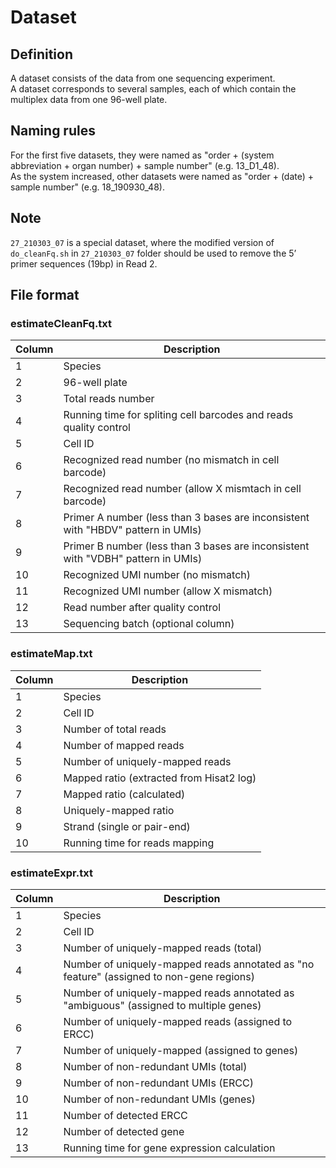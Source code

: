 # Dataset
## Definition
A dataset consists of the data from one sequencing experiment.  
A dataset corresponds to several samples, each of which contain the multiplex data from one 96-well plate.  

## Naming rules
For the first five datasets, they were named as "order + (system abbreviation + organ number) + sample number" (e.g. 13_D1_48).  
As the system increased, other datasets were named as "order + (date) + sample number" (e.g. 18_190930_48).  

## Note
`27_210303_07` is a special dataset, where the modified version of `do_cleanFq.sh` in `27_210303_07` folder should be used to remove the 5’ primer sequences (19bp) in Read 2.

## File format

### estimateCleanFq.txt

| Column | Description |
| ---------- | ----------- |
| 1 | Species |
| 2 | 96-well plate |
| 3 | Total reads number |
| 4 | Running time for spliting cell barcodes and reads quality control |
| 5 | Cell ID |
| 6 | Recognized read number (no mismatch in cell barcode) |
| 7 | Recognized read number (allow X mismtach in cell barcode) |
| 8 | Primer A number (less than 3 bases are inconsistent with "HBDV" pattern in UMIs) |
| 9 | Primer B number (less than 3 bases are inconsistent with "VDBH" pattern in UMIs) |
| 10 | Recognized UMI number (no mismatch) |
| 11 | Recognized UMI number (allow X mismatch) |
| 12 | Read number after quality control |
| 13 | Sequencing batch (optional column) |

### estimateMap.txt

| Column | Description |
| ---------- | ----------- |
| 1 | Species |
| 2 | Cell ID |
| 3 | Number of total reads |
| 4 | Number of mapped reads |
| 5 | Number of uniquely-mapped reads |
| 6 | Mapped ratio (extracted from Hisat2 log) |
| 7 | Mapped ratio (calculated) |
| 8 | Uniquely-mapped ratio |
| 9 | Strand (single or pair-end) |
| 10 | Running time for reads mapping |

### estimateExpr.txt

| Column | Description |
| ---------- | ----------- |
| 1 | Species |
| 2 | Cell ID |
| 3 | Number of uniquely-mapped reads (total) |
| 4 | Number of uniquely-mapped reads annotated as "no feature" (assigned to non-gene regions) |
| 5 | Number of uniquely-mapped reads annotated as "ambiguous" (assigned to multiple genes) |
| 6 | Number of uniquely-mapped reads (assigned to ERCC) |
| 7 | Number of uniquely-mapped (assigned to genes) |
| 8 | Number of non-redundant UMIs (total) |
| 9 | Number of non-redundant UMIs (ERCC) |
| 10 | Number of non-redundant UMIs (genes) |
| 11 | Number of detected ERCC |
| 12 | Number of detected gene |
| 13 | Running time for gene expression calculation |
